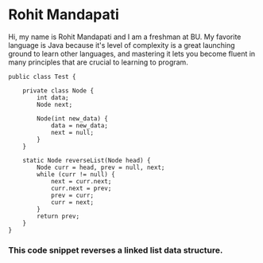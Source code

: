 # Rohit Mandapati

Hi, my name is Rohit Mandapati and I am a freshman at BU. My favorite language is Java because it's level of complexity is a great launching ground to learn other languages, and mastering it lets you become fluent in many principles that are crucial to learning to program.

```
public class Test {

    private class Node {
        int data;
        Node next;

        Node(int new_data) {
            data = new_data;
            next = null;
        }
    }

    static Node reverseList(Node head) {
        Node curr = head, prev = null, next;
        while (curr != null) {
            next = curr.next;
            curr.next = prev;
            prev = curr;
            curr = next;
        }
        return prev;
    }
}
```

### This code snippet reverses a linked list data structure.